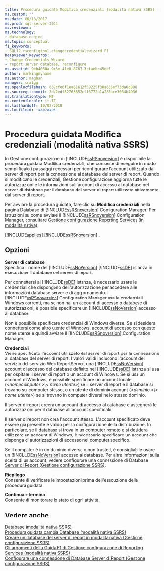 ```yaml
---
title: Procedura guidata Modifica credenziali (modalità nativa SSRS) | Microsoft Docs
ms.custom: ''
ms.date: 06/13/2017
ms.prod: sql-server-2014
ms.reviewer: ''
ms.technology:
- database-engine
ms.topic: conceptual
f1_keywords:
- SQL12.rsconfigtool.changecredentialswizard.F1
helpviewer_keywords:
- Change Credentials Wizard
- report server database, reconfigure
ms.assetid: 9eb4060a-9c3e-41e0-8767-3cfaebc45de7
author: markingmyname
ms.author: maghan
manager: craigg
ms.openlocfilehash: 632cfe6f1ea61612f59225f38a665ef73da0d898
ms.sourcegitcommit: 3da2edf82763852cff6772a1a282ace3034b4936
ms.translationtype: MT
ms.contentlocale: it-IT
ms.lasthandoff: 10/02/2018
ms.locfileid: "48078495"
---
```

# <a name="change-credentials-wizard-ssrs-native-mode"></a>Procedura guidata Modifica credenziali (modalità nativa SSRS)
  In Gestione configurazione di [!INCLUDE[ssRSnoversion](../../includes/ssrsnoversion-md.md)] è disponibile la procedura guidata Modifica credenziali, che consente di eseguire in modo semplificato i passaggi necessari per riconfigurare l'account utilizzato dal server di report per la connessione al database del server di report. Quando si modificano le credenziali, Gestione configurazione aggiorna tutte le autorizzazioni e le informazioni sull'account di accesso al database nel server di database per il database del server di report utilizzato attivamente dal server di report.  
  
 Per avviare la procedura guidata, fare clic su **Modifica credenziali** nella pagina Database di [!INCLUDE[ssRSnoversion](../../includes/ssrsnoversion-md.md)] Configuration Manager. Per istruzioni su come avviare il [!INCLUDE[ssRSnoversion](../../includes/ssrsnoversion-md.md)] Configuration Manager, consultare [Gestione configurazione Reporting Services &#40;in modalità nativa&#41;](../../../2014/sql-server/install/reporting-services-configuration-manager-native-mode.md).  
  
 [!INCLUDE[applies](../../includes/applies-md.md)] [!INCLUDE[ssRSnoversion](../../includes/ssrsnoversion-md.md)] .  
  
## <a name="options"></a>Opzioni  
 **Server di database**  
 Specifica il nome del [!INCLUDE[ssNoVersion](../../includes/ssnoversion-md.md)] [!INCLUDE[ssDE](../../includes/ssde-md.md)] istanza in esecuzione il database del server di report.  
  
 Per connettersi al [!INCLUDE[ssDE](../../includes/ssde-md.md)] istanza, è necessario usare le credenziali che dispongono dell'autorizzazione per accedere alle informazioni database server e di aggiornamento. Il [!INCLUDE[ssRSnoversion](../../includes/ssrsnoversion-md.md)] Configuration Manager usa le credenziali Windows correnti, ma se non hai un account di accesso o database di autorizzazioni, è possibile specificare un [!INCLUDE[ssNoVersion](../../includes/ssnoversion-md.md)] accesso al database.  
  
 Non è possibile specificare credenziali di Windows diverse. Se si desidera connettersi come altro utente di Windows, account di accesso con questo nome utente e quindi avviare il [!INCLUDE[ssRSnoversion](../../includes/ssrsnoversion-md.md)] Configuration Manager.  
  
 **Credenziali**  
 Viene specificato l'account utilizzato dal server di report per la connessione al database del server di report. I valori validi includono l'account del servizio del servizio Web ReportServer, una [!INCLUDE[ssNoVersion](../../includes/ssnoversion-md.md)] account di accesso del database definito nel [!INCLUDE[ssDE](../../includes/ssde-md.md)] istanza si usa per ospitare il server di report o un account di Windows. Se si usa un account di Windows, è possibile specificare un account locale (*\<nomecomputer >\\< nome utente\>*) se il server di report e il database si trovano sul computer stesso, o un utente di dominio account (*\<dominio >\\< nome utente\>*) se si trovano in computer diversi nello stesso dominio.  
  
 Il server di report creerà un account di accesso al database e assegnerà le autorizzazioni per il database all'account specificato.  
  
 Il server di report non crea l'account stesso. L'account specificato deve essere già presente e valido per la configurazione della distribuzione. In particolare, se il database si trova in un computer remoto e si desidera utilizzare un account di Windows, è necessario specificare un account che disponga di autorizzazioni di accesso nel computer specifico.  
  
 Se il computer è in un dominio diverso o non trusted, è consigliabile usare un [!INCLUDE[ssNoVersion](../../includes/ssnoversion-md.md)] accesso al database. Per altre informazioni sulla scelta di un account, vedere [configurare una connessione di Database Server di Report &#40;Gestione configurazione SSRS&#41;](../../../2014/sql-server/install/configure-a-report-server-database-connection-ssrs-configuration-manager.md).  
  
 **Riepilogo**  
 Consente di verificare le impostazioni prima dell'esecuzione della procedura guidata.  
  
 **Continua e termina**  
 Consente di monitorare lo stato di ogni attività.  
  
## <a name="see-also"></a>Vedere anche  
 [Database &#40;modalità nativa SSRS&#41;](../../../2014/sql-server/install/database-ssrs-native-mode.md)   
 [Procedura guidata cambia Database &#40;modalità nativa SSRS&#41;](../../../2014/sql-server/install/change-database-wizard-ssrs-native-mode.md)   
 [Creare un database del server di report in modalità nativa &#40;Gestione configurazione SSRS&#41;](../../reporting-services/install-windows/ssrs-report-server-create-a-native-mode-report-server-database.md)   
 [Gli argomenti della Guida F1 di Gestione configurazione di Reporting Services &#40;modalità nativa SSRS&#41;](../../../2014/sql-server/install/reporting-services-configuration-manager-f1-help-topics-ssrs-native-mode.md)   
 [Configurare una connessione di Database Server di Report &#40;Gestione configurazione SSRS&#41;](../../../2014/sql-server/install/configure-a-report-server-database-connection-ssrs-configuration-manager.md)  
  
  
